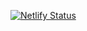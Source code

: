 [![Netlify Status](https://api.netlify.com/api/v1/badges/dae682a9-3be2-4ee6-837f-7ab9bac7337e/deploy-status)](https://app.netlify.com/sites/polite-meringue-8f87cc/deploys)

